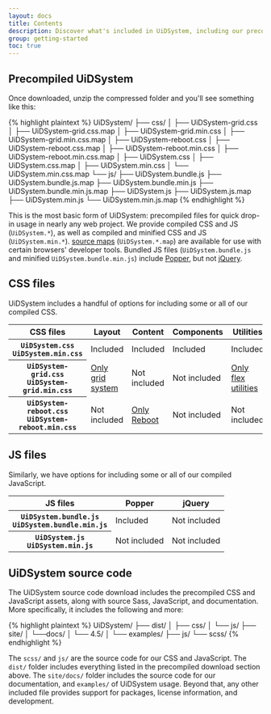 ```yaml
---
layout: docs
title: Contents
description: Discover what's included in UiDSystem, including our precompiled and source code flavors. Remember, UiDSystem's JavaScript plugins require jQuery.
group: getting-started
toc: true
---
```


## Precompiled UiDSystem

Once downloaded, unzip the compressed folder and you'll see something like this:

<!-- NOTE: This info is intentionally duplicated in the README. Copy any changes made here over to the README too, but be sure to keep in mind to add the `dist` folder. -->

{% highlight plaintext %}
UiDSystem/
├── css/
│   ├── UiDSystem-grid.css
│   ├── UiDSystem-grid.css.map
│   ├── UiDSystem-grid.min.css
│   ├── UiDSystem-grid.min.css.map
│   ├── UiDSystem-reboot.css
│   ├── UiDSystem-reboot.css.map
│   ├── UiDSystem-reboot.min.css
│   ├── UiDSystem-reboot.min.css.map
│   ├── UiDSystem.css
│   ├── UiDSystem.css.map
│   ├── UiDSystem.min.css
│   └── UiDSystem.min.css.map
└── js/
    ├── UiDSystem.bundle.js
    ├── UiDSystem.bundle.js.map
    ├── UiDSystem.bundle.min.js
    ├── UiDSystem.bundle.min.js.map
    ├── UiDSystem.js
    ├── UiDSystem.js.map
    ├── UiDSystem.min.js
    └── UiDSystem.min.js.map
{% endhighlight %}

This is the most basic form of UiDSystem: precompiled files for quick drop-in usage in nearly any web project. We provide compiled CSS and JS (`UiDSystem.*`), as well as compiled and minified CSS and JS (`UiDSystem.min.*`). [source maps](https://developers.google.com/web/tools/chrome-devtools/javascript/source-maps) (`UiDSystem.*.map`) are available for use with certain browsers' developer tools. Bundled JS files (`UiDSystem.bundle.js` and minified `UiDSystem.bundle.min.js`) include [Popper](https://popper.js.org/), but not [jQuery](https://jquery.com/).

## CSS files

UiDSystem includes a handful of options for including some or all of our compiled CSS.

<table class="table table-bordered">
  <thead>
    <tr>
      <th scope="col">CSS files</th>
      <th scope="col">Layout</th>
      <th scope="col">Content</th>
      <th scope="col">Components</th>
      <th scope="col">Utilities</th>
    </tr>
  </thead>
  <tbody>
    <tr>
      <th scope="row">
        <div><code class="font-weight-normal text-nowrap">UiDSystem.css</code></div>
        <div><code class="font-weight-normal text-nowrap">UiDSystem.min.css</code></div>
      </th>
      <td class="text-success">Included</td>
      <td class="text-success">Included</td>
      <td class="text-success">Included</td>
      <td class="text-success">Included</td>
    </tr>
    <tr>
      <th scope="row">
        <div><code class="font-weight-normal text-nowrap">UiDSystem-grid.css</code></div>
        <div><code class="font-weight-normal text-nowrap">UiDSystem-grid.min.css</code></div>
      </th>
      <td><a class="text-warning" href="{{ site.baseurl }}/docs/{{ site.docs_version }}/layout/grid/">Only grid system</a></td>
      <td class="bg-light text-muted">Not included</td>
      <td class="bg-light text-muted">Not included</td>
      <td><a class="text-warning" href="{{ site.baseurl }}/docs/{{ site.docs_version }}/utilities/flex/">Only flex utilities</a></td>
    </tr>
    <tr>
      <th scope="row">
        <div><code class="font-weight-normal text-nowrap">UiDSystem-reboot.css</code></div>
        <div><code class="font-weight-normal text-nowrap">UiDSystem-reboot.min.css</code></div>
      </th>
      <td class="bg-light text-muted">Not included</td>
      <td><a class="text-warning" href="{{ site.baseurl }}/docs/{{ site.docs_version }}/content/reboot/">Only Reboot</a></td>
      <td class="bg-light text-muted">Not included</td>
      <td class="bg-light text-muted">Not included</td>
    </tr>
  </tbody>
</table>

## JS files

Similarly, we have options for including some or all of our compiled JavaScript.

<table class="table table-bordered">
  <thead>
    <tr>
      <th scope="col">JS files</th>
      <th scope="col">Popper</th>
      <th scope="col">jQuery</th>
    </tr>
  </thead>
  <tbody>
    <tr>
      <th scope="row">
        <div><code class="font-weight-normal text-nowrap">UiDSystem.bundle.js</code></div>
        <div><code class="font-weight-normal text-nowrap">UiDSystem.bundle.min.js</code></div>
      </th>
      <td class="text-success">Included</td>
      <td class="bg-light text-muted">Not included</td>
    </tr>
    <tr>
      <th scope="row">
        <div><code class="font-weight-normal text-nowrap">UiDSystem.js</code></div>
        <div><code class="font-weight-normal text-nowrap">UiDSystem.min.js</code></div>
      </th>
      <td class="bg-light text-muted">Not included</td>
      <td class="bg-light text-muted">Not included</td>
    </tr>
  </tbody>
</table>

## UiDSystem source code

The UiDSystem source code download includes the precompiled CSS and JavaScript assets, along with source Sass, JavaScript, and documentation. More specifically, it includes the following and more:

{% highlight plaintext %}
UiDSystem/
├── dist/
│   ├── css/
│   └── js/
├── site/
│   └──docs/
│      └── 4.5/
│          └── examples/
├── js/
└── scss/
{% endhighlight %}

The `scss/` and `js/` are the source code for our CSS and JavaScript. The `dist/` folder includes everything listed in the precompiled download section above. The `site/docs/` folder includes the source code for our documentation, and `examples/` of UiDSystem usage. Beyond that, any other included file provides support for packages, license information, and development.
